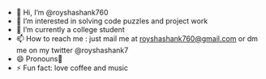 - 👋 Hi, I’m @royshashank760
- 👀 I’m interested in solving code puzzles and project work
- 🌱 I’m currently a college student 
- 📫 How to reach me : just mail me at royshashank760@gmail.com or dm me on my twitter @royshashank7 
- 😄 Pronouns🦉 
- ⚡ Fun fact: love coffee and music 

<!---
royshashank760/royshashank760 is a ✨ special ✨ repository because its `README.md` (this file) appears on your GitHub profile.
You can click the Preview link to take a look at your changes.
--->
